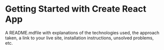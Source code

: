 # Getting Started with Create React App
A README.mdfile with explanations of the technologies used, the approach taken, a link to your live site, installation instructions, unsolved problems, etc.
